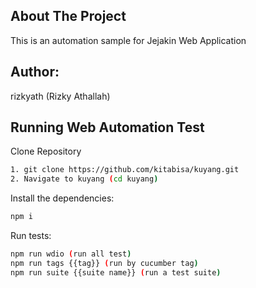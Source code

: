 ## About The Project
This is an automation sample for Jejakin Web Application

<!-- RUNNING WEB AUTOMATION TEST -->
## Author:
rizkyath (Rizky Athallah)

## Running Web Automation Test

Clone Repository

```bash
1. git clone https://github.com/kitabisa/kuyang.git
2. Navigate to kuyang (cd kuyang)
```

Install the dependencies:

```bash
npm i
```

Run tests:

```bash
npm run wdio (run all test)
npm run tags {{tag}} (run by cucumber tag)
npm run suite {{suite name}} (run a test suite)
```
